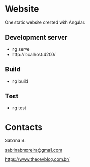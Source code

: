 # Website
One static website created with Angular.

## Development server
* ng serve
* http://localhost:4200/


## Build
* ng build

## Test
* ng test


# Contacts
Sabrina B.

sabrinabmoreira@gmail.com

https://www.thedevblog.com.br/
